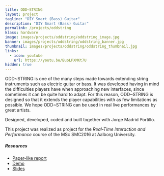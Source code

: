 ```yaml
---
title: ODD~STRING
layout: project
tagline: "DIY Smart (Bass) Guitar"
description: "DIY Smart (Bass) Guitar"
permalink: /projects/oddstring
klass: hardware
image: images/projects/oddstring/oddstring_image.jpg
banner: images/projects/oddstring/oddstring_banner.jpg
thumbnail: images/projects/oddstring/oddstring_thumbnail.jpg
links:
  - icon: youtube
    url: https://youtu.be/BuoLPXMKt7U
hidden: true
---
```


ODD~STRING is one of the many steps made towards extending string instruments such as electric guitar or bass.
It was developed having in mind the difficulties players have when approaching new interfaces, since sometimes it can be quite hard to adapt.
For this reason, ODD~STRING is designed so that it extends the player capabilities with as few limitations as possible.
We hope ODD~STRING can be used in real live performances by great artists.

Designed, developed, coded and built together with Jorge Madrid Portillo.

This project was realized as project for the _Real-Time Interaction and Performance_ course of the MSc SMC2016 at Aalborg University.

##### Resources

- [Paper-like report]({{site.url}}/assets/oddstring/oddstring_report.pdf)
- [Demo](https://youtu.be/BuoLPXMKt7U)
- [Slides]({{site.url}}/assets/oddstring/oddstring_presentation.html)